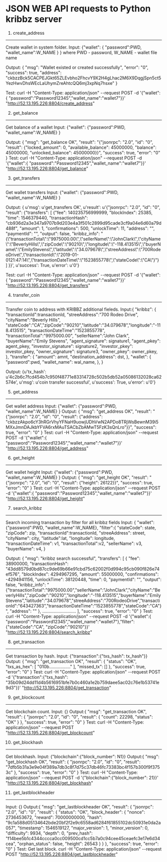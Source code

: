 JSON WEB API requests  to Python kribbz server
=================================================

1. create_address
--------------------
Create wallet  in system folder.
Input:
{"wallet":
   { "password":PWD,
     "wallet_name":W_NAME
   }
}
  where
  PWD  -  password,
  W_NAME  - wallet file name

Output:
{
    "msg": "Wallet existed or created successfully",
    "error": "0",
    "success": true,
    "address": "ckbzzBck5CACPEJGkt65ZLEvbho2FhcvY9X2H4gLhac2M6X9DqgjSpn5ct5YezHwvDhsWEcLaUhymZreAhtcQQ6mj3xpNq7hsxe"
}

Test:  curl  -H "Content-Type: application/json" --request POST -d '{"wallet":{ "password":"Password12345","wallet_name":"wallet7"}}' "http://52.13.195.226:8804/create_address"


2. get_balance
 -----------------------
 Get balance of a wallet
Input: {"wallet": {"password":PWD,  "wallet_name":W_NAME} }

Output:
{
    "msg": "get_balance OK",
    "result": "{\"jsonrpc\": \"2.0\", \"id\": \"0\", \"result\": {\"locked_amount\": 0, \"available_balance\": 45000000, \"balance\": 45000000, \"unlocked_balance\": 45000000}}",
    "success": true,
    "error": "0"
}
Test:
curl  -H "Content-Type: application/json" --request POST -d '{"wallet":{ "password":"Password12345","wallet_name":"wallet7"}}' "http://52.13.195.226:8804/get_balance"


3. get_transfers
--------------------------------
Get  wallet transfers
Input: {"wallet": {"password":PWD,  "wallet_name":W_NAME} }

Output:
{
u'msg': u'get_transfers OK',
u'result': u'{"jsonrpc": "2.0", "id": "0",
"result":
{"transfers": [
  {"fee": 140235756999999, "blockIndex": 25385, "time": 1546379440, "transactionHash": "cb936d2a3e347a9707b9d203e4a3f501c2899d95cade3cf9a04e6d60a79d488f",
   "amount": 1, "confirmations": 500, "unlockTime": 11, "address": "", "paymentId": "", "output": false,
   "kribbz_info": "{\\"transactionTotal\\":\\"9975000.00\\",\\"sellerName\\":\\"JohnClark\\",\\"cityName\\":\\"BeverlyHills\\",\\"zipCode\\":\\"90210\\",\\"longitude\\":\\"-118.413515\\",\\"buyerName\\":\\"EmilyStevens\\",\\"latitude\\":\\"34.079678\\",\\"streeAddress\\":\\"700RodeoDrive\\",\\"transactionId\\":\\"2019-01-0121:47:14\\",\\"transactionDateTime\\":\\"1523855778\\",\\"stateCode\\":\\"CA\\"}"}
]
}}',
u'success': True, u'error': u'0'}

Test:
curl  -H "Content-Type: application/json" --request POST -d '{"wallet":{ "password":"Password12345","wallet_name":"wallet7"}}' "http://52.13.195.226:8804/get_transfers"


4. transfer_coin
-----------------------------
Transfer coin to address with KRIBBZ additional fieleds.
Input:{
 "kribbz": {
        "transactionId":transactionId, "streeAddress":"700 Rodeo Drive", "cityName":"Beverly Hills",
        "stateCode":"CA","zipCode":"90210","latitude":"34.079678","longitude":"-118.413515",
        "transactionDateTime":"1523855778",
        "transactionTotal":"9975000.00",
        "sellerName":"John Clark",
        "buyerName":"Emily Stevens",
        "agent_signature": signature1,
        "agent_pkey": agent_pkey,
        "investor_signature": signature2,
        "investor_pkey": investor_pkey,
        "owner_signature": signature3,
        "owner_pkey": owner_pkey,
        },
 "transfer": {
              "amount": amnt,
              "destination_address": dst,
   },
  "wallet": {
    "password":pwd,
    "wallet_name": wal_name,
   },
 }

Output:
{u'tx_hash': u'4c2b6c7fcd454b7c950f48771e83314728c502b5db52a05086132028ca62574e', u'msg': u'coin transfer successful', u'success': True, u'error': u'0'}


5. get_address
-------------------
 Get  wallet address
 Input: {"wallet": {"password":PWD,  "wallet_name":W_NAME} }
 Output:
 {
    "msg": "get_address OK",
    "result": "{\"jsonrpc\": \"2.0\", \"id\": \"0\", \"result\": {\"address\": \"ckbzzAkpo6cY3hRGrVhyYFNaH9uowjUDhVwN2APDo8TRjWsBewnM39i5MXxJmnDAJkbYFVA6rxMAuTSACbZbAMwT5FzK3sQnLro\"}}",
    "success": true,
    "error": "0"
 }
Test:
curl  -H "Content-Type: application/json" --request POST -d '{"wallet":{ "password":"Password12345","wallet_name":"wallet7"}}' "http://52.13.195.226:8804/get_address"


6. get_height
----------------
Get  wallet height
 Input: {"wallet": {"password":PWD,  "wallet_name":W_NAME} }
 Output:
 {
    "msg": "get_height OK",
    "result": "{\"jsonrpc\": \"2.0\", \"id\": \"0\", \"result\": {\"height\": 26122}}",
    "success": true,
    "error": "0"
 }
 Test:
 curl  -H "Content-Type: application/json" --request POST -d '{"wallet":{ "password":"Password12345","wallet_name":"wallet7"}}' "http://52.13.195.226:8804/get_height"


7. search_kribbz
---------------------
 Search incoming transaction by filter for all kribbz fields
 Input: {
  "wallet": {"password":PWD,  "wallet_name":W_NAME},
  "filter":{ "stateCode": state, "zipCode": zip, "transactionId":transactionId, "streeAddress": street, "cityName": city,
  "latitude":lat, "longitude": longitude, "transactionDateTime": v1, "transactionTotal":v2, "sellerName": v3, "buyerName": v4,
  }

 Output:
{
    "msg": "kribbz search successful",
    "transfers": [
        {
            "fee": 38900000,
            "transactionHash": "43dd8579d0bd87cc9de69b66e91cbd75c62002f0d994c95cb090f826e74ef576",
            "blockIndex": 4294967295,
            "amount": 55000000,
            "confirmations": -4294941156,
            "unlockTime": 38120448,
            "time": 0,
            "paymentId": "",
            "output": false,
            "kribbz_info": "{\"transactionTotal\":\"9975000.00\",\"sellerName\":\"JohnClark\",\"cityName\":\"BeverlyHills\",\"zipCode\":\"90210\",\"longitude\":\"-118.413515\",\"buyerName\":\"EmilyStevens\",\"latitude\":\"34.079678\",\"streeAddress\":\"700RodeoDrive\",\"transactionId\":\"643427363\",\"transactionDateTime\":\"1523855778\",\"stateCode\":\"CA\"}",
            "address": ""
        },
        ...........................
    ],
    "success": true,
    "error": "0"
}
Test:
 curl  -H "Content-Type: application/json" --request POST -d '{"wallet":{ "password":"Password12345","wallet_name":"wallet7"},"filter":{"stateCode":"CA", "zipCode":"90210"}}' "http://52.13.195.226:8804/search_kribbz"


8. get_transaction
-------------------
 Get transaction by hash.
 Input: {"transaction":{"txs_hash": tx_hash"}}
 Output:
 {
    "msg": "get_transaction OK",
    "result": {
        "status": "OK",
        "txs_as_hex": [
            "010b................."
        ],
        "missed_tx": []
    },
    "success": true,
    "error": "0"
 }
 Test:
 curl  -H "Content-Type: application/json" --request POST -d '{"transaction":{"txs_hash": "35b09d24dd11d4b5616951bfe7b0c460a1e2b759daee5ac02c76e1b53741e9d3"}}' "http://52.13.195.226:8804/get_transaction"


9. get_blockcount
------------------
 Get blockchain count.
 Input: {}
 Output:{
        "msg": "get_transaction OK",
        "result": {
            "jsonrpc": "2.0",
            "id": "0",
            "result": {
                "count": 22298,
                "status": "OK"
            }
        },
        "success": true,
        "error": "0"
  }
 Test:
   curl  -H "Content-Type: application/json" --request POST   "http://52.13.195.226:8804/get_blockcount"


10. get_blockhash
-------------------
   Get blockhash.
 Input: {"blockchain":{"block_number": N1}}
 Output:{
        "msg": "get_blockhash OK",
        "result": {
            "jsonrpc": "2.0",
            "id": "0",
            "result": "7dfb5b31a3e9e04f389a7db3c8f7d75c37db46fc73383bc4f157b300f9f3753c"
        },
        "success": true,
        "error": "0"
    }
  Test:
  curl  -H "Content-Type: application/json" --request POST -d '{"blockchain":{"block_number": 21}}' "http://52.13.195.226:8804/get_blockhash"


11. get_lastblockheader
---------------------------
 Input: {}
 Output:{
    "msg": "get_lastblockheader OK",
    "result": {
        "jsonrpc": "2.0",
        "id": "0",
        "result": {
            "status": "OK",
            "block_header": {
                "nonce": 2736453672,
                "reward": 70000000000,
                "hash": "9c1a588d05134642bde20bf2f2e9c6558ad6284f61855102dc50931e0da2a057",
                "timestamp": 1546519127,
                "major_version": 1,
                "minor_version": 0,
                "difficulty": 9934,
                "depth": 0,
                "prev_hash": "f14bee5b1c4344cccca0cc009500cd1cc5b7a0c94cee45ceaefc3e17e6d34cea",
                "orphan_status": false,
                "height": 26543
            }
        }
    },
    "success": true,
    "error": "0"
 }
 Test:
  Get last block.
    curl  -H "Content-Type: application/json" --request POST   "http://52.13.195.226:8804/get_lastblockheader"

